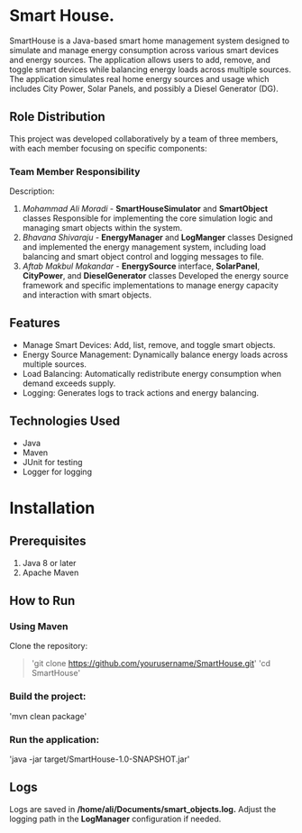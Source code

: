 # Smart House.
SmartHouse is a Java-based smart home management system designed to simulate and manage energy consumption across various smart devices and energy sources. The application allows users to add, remove, and toggle smart devices while balancing energy loads across multiple sources. The application simulates real home energy sources and usage which includes City Power, Solar Panels, and possibly a Diesel Generator (DG).
## Role Distribution
This project was developed collaboratively by a team of three members, with each member focusing on specific components:
### Team Member	Responsibility
Description: 
1. *Mohammad Ali Moradi* - **SmartHouseSimulator** and **SmartObject** classes	Responsible for implementing the core simulation logic and managing smart objects within the system.
2. *Bhavana Shivaraju* - **EnergyManager** and **LogManger** classes	Designed and implemented the energy management system, including load balancing and smart object control and logging messages to file.
3. *Aftab Makbul Makandar* - **EnergySource** interface, **SolarPanel**, **CityPower**, and **DieselGenerator** classes	Developed the energy source framework and specific implementations to manage energy capacity and interaction with smart objects.


## Features
- Manage Smart Devices: Add, list, remove, and toggle smart objects.
- Energy Source Management: Dynamically balance energy loads across multiple sources.
- Load Balancing: Automatically redistribute energy consumption when demand exceeds supply.
- Logging: Generates logs to track actions and energy balancing.
## Technologies Used
- Java
- Maven
- JUnit for testing
- Logger for logging

# Installation
## Prerequisites
1. Java 8 or later
2. Apache Maven

## How to Run
### Using Maven
Clone the repository:
> 'git clone https://github.com/yourusername/SmartHouse.git'
> 'cd SmartHouse'

### Build the project:
'mvn clean package'
### Run the application:
'java -jar target/SmartHouse-1.0-SNAPSHOT.jar'

## Logs
Logs are saved in **/home/ali/Documents/smart_objects.log.** Adjust the logging path in the **LogManager** configuration if needed.
